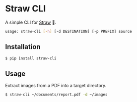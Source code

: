 # Straw CLI

A simple CLI for [Straw](https://github.com/oelin/straw) 🐍.

```sh
usage: straw-cli [-h] [-d DESTINATION] [-p PREFIX] source
```

## Installation

```sh
$ pip install straw-cli
```

## Usage

Extract images from a PDF into a target directory.

```sh
$ straw-cli ~/documents/report.pdf -d ~/images
```
